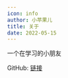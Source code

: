 ```yaml
---
icon: info
author: 小苹果儿
title: 关于
date: 2022-05-15
---
```




一个在学习的小朋友

   GitHub: [链接](https://www.github.com/00D2)
